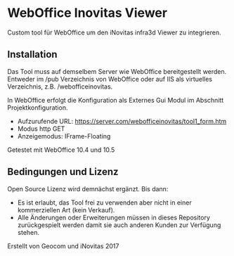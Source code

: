# WebOffice Inovitas Viewer
Custom tool für WebOffice um den iNovitas infra3d Viewer zu integrieren.

<h2>Installation</h2>
Das Tool muss auf demselbem Server wie WebOffice bereitgestellt werden. Entweder im /pub Verzeichnis von WebOffice oder auf IIS als virtuelles Verzeichnis, z.B. /webofficeinovitas.

In WebOffice erfolgt die Konfiguration als Externes Gui Modul im Abschnitt Projektkonfiguration.

* Aufzurufende URL: https://server.com/webofficeinovitas/tool1_form.htm
* Modus http GET
* Anzeigemodus: IFrame-Floating

Getestet mit WebOffice 10.4 und 10.5
   

<h2>Bedingungen und Lizenz</h2>

Open Source Lizenz wird demnächst ergänzt. 
Bis dann:
* Es ist erlaubt, das Tool frei zu verwenden aber nicht in einer kommerziellen Art (kein Verkauf).
* Alle Änderungen oder Erweiterungen müssen in dieses Repository zurückgespielt werden damit sie auch anderen Kunden zur Verfügung stehen.


Erstellt von Geocom und iNovitas 2017
